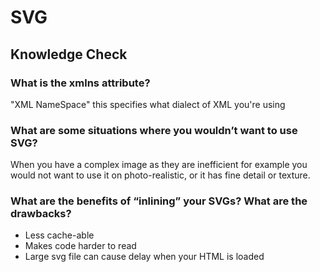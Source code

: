 # SVG

## Knowledge Check

### What is the xmlns attribute?

"XML NameSpace" this specifies what dialect of XML you're using

### What are some situations where you wouldn’t want to use SVG?

When you have a complex image as they are inefficient for example you would not want to use it on photo-realistic, or it has fine detail or texture.

### What are the benefits of “inlining” your SVGs? What are the drawbacks?

- Less cache-able
- Makes code harder to read
- Large svg file can cause delay when your HTML is loaded